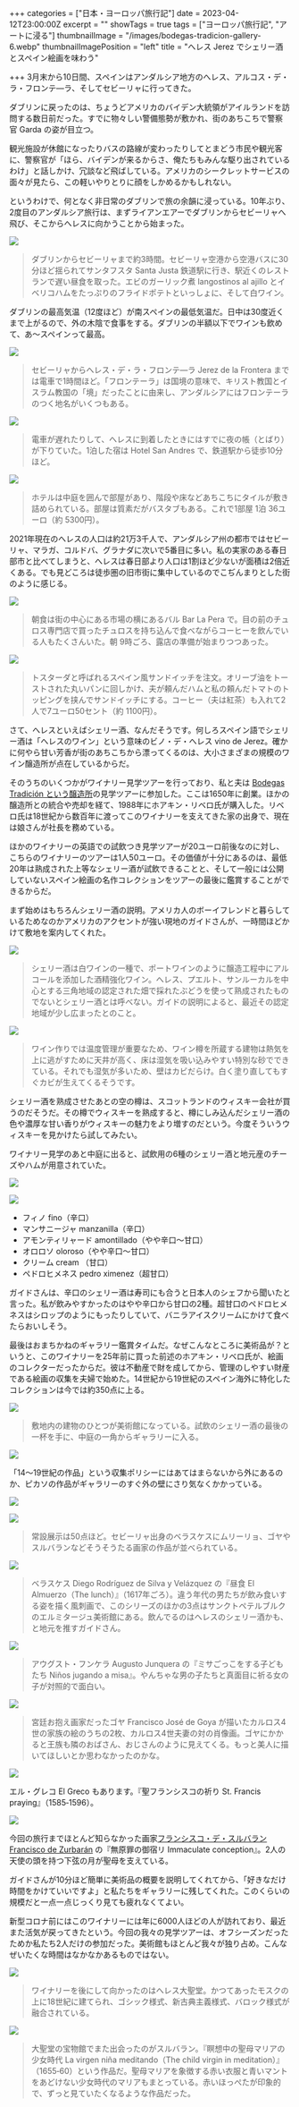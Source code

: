 +++
categories = ["日本・ヨーロッパ旅行記"]
date = 2023-04-12T23:00:00Z
excerpt = ""
showTags = true
tags = ["ヨーロッパ旅行記", "アートに浸る"]
thumbnailImage = "/images/bodegas-tradicion-gallery-6.webp"
thumbnailImagePosition = "left"
title = "へレス Jerez でシェリー酒とスペイン絵画を味わう"

+++
3月末から10日間、スペインはアンダルシア地方のへレス、アルコス・デ・ラ・フロンテ―ラ、そしてセビーリャに行ってきた。

<!--more-->

ダブリンに戻ったのは、ちょうどアメリカのバイデン大統領がアイルランドを訪問する数日前だった。すでに物々しい警備態勢が敷かれ、街のあちこちで警察官 Garda の姿が目立つ。

観光施設が休館になったりバスの路線が変わったりしてとまどう市民や観光客に、警察官が「ほら、バイデンが来るからさ、俺たちもみんな駆り出されているわけ」と話しかけ、冗談など飛ばしている。アメリカのシークレットサービスの面々が見たら、この軽いやりとりに顔をしかめるかもしれない。

というわけで、何となく非日常のダブリンで旅の余韻に浸っている。10年ぶり、2度目のアンダルシア旅行は、まずライアンエアーでダブリンからセビーリャへ飛び、そこからへレスに向かうことから始まった。

![](/images/santa-justa-lunch.webp)

> ダブリンからセビーリャまで約3時間。セビーリャ空港から空港バスに30分ほど揺られてサンタフスタ Santa Justa 鉄道駅に行き、駅近くのレストランで遅い昼食を取った。エビのガーリック煮 langostinos al ajillo とイベリコハムをたっぷりのフライドポテトといっしょに、そして白ワイン。

ダブリンの最高気温（12度ほど）が南スペインの最低気温だ。日中は30度近くまで上がるので、外の木陰で食事をする。ダブリンの半額以下でワインも飲めて、あ〜スペインって最高。

![](/images/map_of_andalusia.gif)

> セビーリャからへレス・デ・ラ・フロンテ―ラ Jerez de la Frontera までは電車で1時間ほど。「フロンテーラ」は国境の意味で、キリスト教国とイスラム教国の「境」だったことに由来し、アンダルシアにはフロンテーラのつく地名がいくつもある。

![](/images/jerezu-hotel-1.webp)

> 電車が遅れたりして、へレスに到着したときにはすでに夜の帳（とばり）が下りていた。1泊した宿は Hotel San Andres で、鉄道駅から徒歩10分ほど。

![](/images/jerezu-hotel-2.webp)

> ホテルは中庭を囲んで部屋があり、階段や床などあちこちにタイルが敷き詰められている。部屋は質素だがバスタブもある。これで1部屋 1泊 36ユーロ（約 5300円）。

2021年現在のへレスの人口は約21万3千人で、アンダルシア州の都市ではセビーリャ、マラガ、コルドバ、グラナダに次いで5番目に多い。私の実家のある春日部市と比べてしまうと、へレスは春日部より人口は1割ほど少ないが面積は2倍近くある。でも見どころは徒歩圏の旧市街に集中しているのでこぢんまりとした街のように感じる。

![](/images/jerez-breakfast-2.webp)

> 朝食は街の中心にある市場の横にあるバル Bar La Pera で。目の前のチュロス専門店で買ったチュロスを持ち込んで食べながらコーヒーを飲んでいる人もたくさんいた。朝 9時ごろ、露店の準備が始まりつつあった。

![](/images/jerez-breakfast-1.webp)

> トスターダと呼ばれるスペイン風サンドイッチを注文。オリーブ油をトーストされた丸いパンに回しかけ、夫が頼んだハムと私の頼んだトマトのトッピングを挟んでサンドイッチにする。コーヒー（夫は紅茶）も入れて2人で7ユーロ50セント（約 1100円）。

さて、へレスといえばシェリー酒、なんだそうです。何しろスペイン語でシェリー酒は「へレスのワイン」という意味のビノ・デ・へレス vino de Jerez。確かに何やら甘い芳香が街のあちこちから漂ってくるのは、大小さまざまの規模のワイン醸造所が点在しているからだ。

そのうちのいくつかがワイナリー見学ツアーを行っており、私と夫は [Bodegas Tradición という醸造所](https://bodegastradicion.es/en/)の見学ツアーに参加した。ここは1650年に創業。ほかの醸造所との統合や売却を経て、1988年にホアキン・リベロ氏が購入した。リベロ氏は18世紀から数百年に渡ってこのワイナリーを支えてきた家の出身で、現在は娘さんが社長を務めている。

ほかのワイナリーの英語での試飲つき見学ツアーが20ユーロ前後なのに対し、こちらのワイナリーのツアーは1人50ユーロ。その価値が十分にあるのは、最低20年は熟成された上等なシェリー酒が試飲できることと、そして一般には公開していないスペイン絵画の名作コレクションをツアーの最後に鑑賞することができるからだ。

まず始めはもちろんシェリー酒の説明。アメリカ人のボーイフレンドと暮らしているためなのかアメリカのアクセントが強い現地のガイドさんが、一時間ほどかけて敷地を案内してくれた。

![](/images/bodegas-tradicion-1.webp)

> シェリー酒は白ワインの一種で、ポートワインのように醸造工程中にアルコールを添加した酒精強化ワイン。へレス、プエルト、サンルーカルを中心とする三角地域の認定された畑で採れたぶどうを使って熟成されたものでないとシェリー酒とは呼べない。ガイドの説明によると、最近その認定地域が少し広まったとのこと。

![](/images/bodegas-tradicion-2.webp)

> ワイン作りでは温度管理が重要なため、ワイン樽を所蔵する建物は熱気を上に逃がすために天井が高く、床は湿気を吸い込みやすい特別な砂でできている。それでも湿気が多いため、壁はカビだらけ。白く塗り直してもすぐカビが生えてくるそうです。

シェリー酒を熟成させたあとの空の樽は、スコットランドのウィスキー会社が買うのだそうだ。その樽でウィスキーを熟成すると、樽にしみ込んだシェリー酒の色や濃厚な甘い香りがウィスキーの魅力をより増すのだという。今度そういうウィスキーを見かけたら試してみたい。

ワイナリー見学のあと中庭に出ると、試飲用の6種のシェリー酒と地元産のチーズやハムが用意されていた。

![](/images/bodegas-tradicion-tasting-1.webp)

![](/images/bodegas-tradicion-tasting-2.webp)

* フィノ fino（辛口）
* マンサニージャ manzanilla（辛口）
* アモンティリャード amontillado（やや辛口～甘口）
* オロロソ oloroso（やや辛口～甘口）
* クリーム cream （甘口）
* ペドロヒメネス pedro ximenez（超甘口）

ガイドさんは、辛口のシェリー酒は寿司にも合うと日本人のシェフから聞いたと言った。私が飲みやすかったのはやや辛口から甘口の2種。超甘口のペドロヒメネスはシロップのようにもったりしていて、バニラアイスクリームにかけて食べたらおいしそう。

最後はおまちかねのギャラリー鑑賞タイムだ。なぜこんなところに美術品が？というと、このワイナリーを25年前に買った前述のホアキン・リベロ氏が、絵画のコレクターだったからだ。彼は不動産で財を成してから、管理のしやすい財産である絵画の収集を夫婦で始めた。14世紀から19世紀のスペイン海外に特化したコレクションは今では約350点に上る。

![](/images/bodegas-tradicion-gallery-4.webp)

> 敷地内の建物のひとつが美術館になっている。試飲のシェリー酒の最後の一杯を手に、中庭の一角からギャラリーに入る。

![](/images/bodegas-tradicion-gallery-5.webp)

「14～19世紀の作品」という収集ポリシーにはあてはまらないから外にあるのか、ピカソの作品がギャラリーのすぐ外の壁にさり気なくかかっている。

![](/images/bodegas-tradicion-gallery-8.webp)

![](/images/bodegas-tradicion-gallery-2.webp)

> 常設展示は50点ほど。セビーリャ出身のベラスケスにムリーリョ、ゴヤやスルバランなどそうそうたる画家の作品が並べられている。

![](/images/bodegas-tradicion-gallery-7.webp)

> ベラスケス Diego Rodríguez de Silva y Velázquez の『昼食 El Almuerzo（The lunch）』（1617年ごろ）。違う年代の男たちが飲み食いする姿を描く風刺画で、このシリーズのほかの3点はサンクトペテルブルクのエルミタージュ美術館にある。飲んでるのはへレスのシェリー酒かも、と地元を推すガイドさん。

![](/images/bodegas-tradicion-gallery-1.webp)

> アウグスト・フンケラ Augusto Junquera の『ミサごっこをする子どもたち Niños jugando a misa』。やんちゃな男の子たちと真面目に祈る女の子が対照的で面白い。

![](/images/bodegas-tradicion-gallery-6.webp)

> 宮廷お抱え画家だったゴヤ Francisco José de Goya が描いたカルロス4世の家族の絵のうちの2枚、カルロス4世夫妻の対の肖像画。ゴヤにかかると王族も隣のおばさん、おじさんのように見えてくる。もっと美人に描いてほしいとか思わなかったのかな。

![](/images/bodegas-tradicion-gallery-3.webp)

エル・グレコ El Greco もあります。『聖フランシスコの祈り St. Francis praying』（1585‐1596）。

![](/images/imacular-conception-francisco-de-zurbaran.jpg)

今回の旅行までほとんど知らなかった画家[フランシスコ・デ・スルバラン Francisco de Zurbarán](https://aznalfarache.blogspot.com/2013/11/zurbaran-y-la-inmaculada-concepcion.html) の『無原罪の御宿リ Immaculate conception』。2人の天使の頭を持つ下弦の月が聖母を支えている。

ガイドさんが10分ほど簡単に美術品の概要を説明してくれてから、「好きなだけ時間をかけていいですよ」と私たちをギャラリーに残してくれた。このくらいの規模だと一点一点じっくり見ても疲れなくてよい。

新型コロナ前にはこのワイナリーには年に6000人ほどの人が訪れており、最近また活気が戻ってきたという。今回の我々の見学ツアーは、オフシーズンだったためか私たち2人だけの参加だった。美術館もほとんど我々が独り占め。こんなぜいたくな時間はなかなかあるものではない。

![](/images/jerez-cathedral-3.webp)

> ワイナリーを後にして向かったのはへレス大聖堂。かつてあったモスクの上に18世紀に建てられ、ゴシック様式、新古典主義様式、バロック様式が融合されている。

![](/images/jerez-cathedral-2.webp)

> 大聖堂の宝物館でまた出会ったのがスルバラン。『瞑想中の聖母マリアの少女時代 La virgen niña meditando（The child virgin in meditation）』（1655‐60）という作品だ。聖母マリアを象徴する赤い衣服と青いマントをあどけない少女時代のマリアもまとっている。赤いほっぺたが印象的で、ずっと見ていたくなるような作品だった。